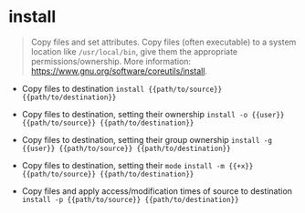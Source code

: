 # install
> Copy files and set attributes.
> Copy files (often executable) to a system location like `/usr/local/bin`, give them the appropriate permissions/ownership.
> More information: <https://www.gnu.org/software/coreutils/install>.

- Copy files to destination
`install {{path/to/source}} {{path/to/destination}}`

- Copy files to destination, setting their ownership
`install -o {{user}} {{path/to/source}} {{path/to/destination}}`

- Copy files to destination, setting their group ownership
`install -g {{user}} {{path/to/source}} {{path/to/destination}}`

- Copy files to destination, setting their `mode`
`install -m {{+x}} {{path/to/source}} {{path/to/destination}}`

- Copy files and apply access/modification times of source to destination
`install -p {{path/to/source}} {{path/to/destination}}`
